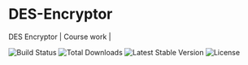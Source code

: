 # DES-Encryptor
DES Encryptor | Course work |
<p aling="center">
  <img src="https://travis-ci.org/laravel/framework.svg" alt="Build Status">
  <img src="https://img.shields.io/packagist/dt/laravel/framework" alt="Total Downloads">
  <img src="https://img.shields.io/packagist/v/laravel/framework" alt="Latest Stable Version">
  <img src="https://img.shields.io/packagist/l/laravel/framework" alt="License">
</p>
  
